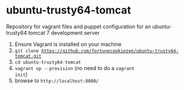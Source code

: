 # ubuntu-trusty64-tomcat
Repository for vagrant files and puppet configuration for an ubuntu-trusty64 tomcat 7 development server

1.  Ensure Vagrant is installed on your machine
2.  <code>git clone https://github.com/fortunecookiezen/ubuntu-trusty64-tomcat.git</code>
3.  <code>cd ubuntu-trusty64-tomcat</code>
4.  <code>vagrant up --provision</code> (no need to do a <code>vagrant init</code>)
5.  browse to <code>http://localhost:8080/</code>
